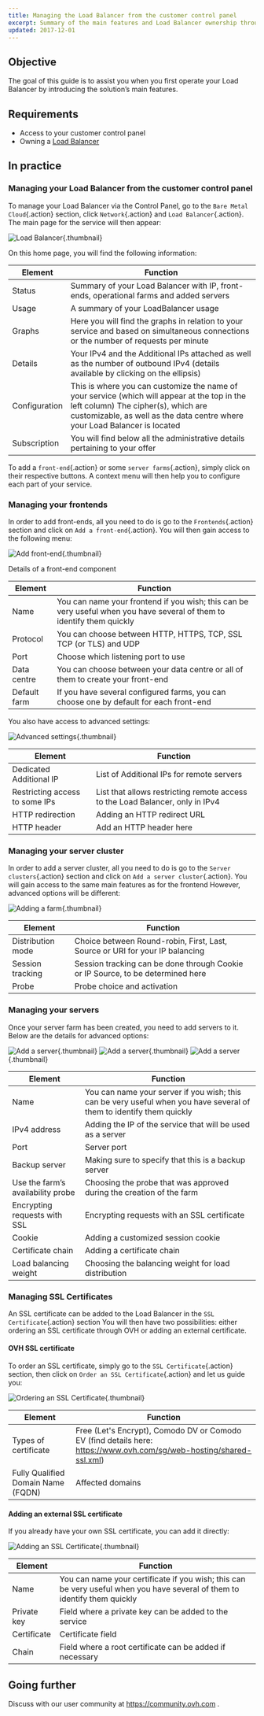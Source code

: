 ```yaml
---
title: Managing the Load Balancer from the customer control panel
excerpt: Summary of the main features and Load Balancer ownership through the customer control panel
updated: 2017-12-01
---
```


## Objective

The goal of this guide is to assist you when you first operate your Load Balancer by introducing the solution’s main features.

## Requirements

- Access to your customer control panel
- Owning a [Load Balancer](https://www.ovh.com/sg/solutions/load-balancer/)

## In practice

### Managing your Load Balancer from the customer control panel

To manage your Load Balancer via the Control Panel, go to the `Bare Metal Cloud`{.action} section, click `Network`{.action} and `Load Balancer`{.action}. The main page for the service will then appear:

![Load Balancer](lbip-main.png){.thumbnail}

On this home page, you will find the following information:

|Element|Function|
|---|---|
|Status|Summary of your Load Balancer with IP, front-ends, operational farms and added servers|
|Usage|A summary of your LoadBalancer usage|
|Graphs|Here you will find the graphs in relation to your service and based on simultaneous connections or the number of requests per minute|
|Details|Your IPv4 and the Additional IPs attached as well as the number of outbound IPv4 (details available by clicking on the ellipsis)|
|Configuration|This is where you can customize the name of your service (which will appear at the top in the left column) The cipher(s), which are customizable, as well as the data centre where your Load Balancer is located|
|Subscription|You will find below all the administrative details pertaining to your offer|

To add a `front-end`{.action} or some `server farms`{.action}, simply click on their respective buttons. A context menu will then help you to configure each part of your service.

### Managing your frontends

In order to add front-ends, all you need to do is go to the `Frontends`{.action} section and click on `Add a front-end`{.action}. You will then gain access to the following menu:

![Add front-end](images_iplb-add-front-end.png){.thumbnail}

Details of a front-end component

|Element|Function|
|---|---|
|Name|You can name your frontend if you wish; this can be very useful when you have several of them to identify them quickly|
|Protocol|You can choose between HTTP, HTTPS, TCP, SSL TCP (or TLS) and UDP|
|Port|Choose which listening port to use|
|Data centre|You can choose between your data centre or all of them to create your front-end|
|Default farm|If you have several configured farms, you can choose one by default for each front-end|

You also have access to advanced settings:

![Advanced settings](advanced_frontend.png){.thumbnail}

|Element|Function|
|---|---|
|Dedicated Additional IP|List of Additional IPs for remote servers|
|Restricting access to some IPs|List that allows restricting remote access to the Load Balancer, only in IPv4|
|HTTP redirection|Adding an HTTP redirect URL|
|HTTP header|Add an HTTP header here|

### Managing your server cluster

In order to add a server cluster, all you need to do is go to the `Server clusters`{.action} section and click on `Add a server cluster`{.action}. You will gain access to the same main features as for the frontend However, advanced options will be different:

![Adding a farm](iplb-cluster-adv.png){.thumbnail}

|Element|Function|
|---|---|
|Distribution mode|Choice between Round-robin, First, Last, Source or URI for your IP balancing|
|Session tracking|Session tracking can be done through Cookie or IP Source, to be determined here|
|Probe|Probe choice and activation|

### Managing your servers

Once your server farm has been created, you need to add servers to it. Below are the details for advanced options:

![Add a server](iplb-cluster-add-server.png){.thumbnail}
![Add a server](iplb-cluster-add-server-1.png){.thumbnail}
![Add a server](iplb-cluster-add-server-2.png){.thumbnail}

|Element|Function|
|---|---|
|Name|You can name your server if you wish; this can be very useful when you have several of them to identify them quickly|
|IPv4 address|Adding the IP of the service that will be used as a server|
|Port|Server port|
|Backup server|Making sure to specify that this is a backup server|
|Use the farm’s availability probe|Choosing the probe that was approved during the creation of the farm|
|Encrypting requests with SSL|Encrypting requests with an SSL certificate|
|Cookie|Adding a customized session cookie|
|Certificate chain|Adding a certificate chain|
|Load balancing weight|Choosing the balancing weight for load distribution|

### Managing SSL Certificates

An SSL certificate can be added to the Load Balancer in the `SSL Certificate`{.action} section You will then have two possibilities: either ordering an SSL certificate through OVH or adding an external certificate.

#### OVH SSL certificate

To order an SSL certificate, simply go to the `SSL Certificate`{.action} section, then click on `Order an SSL Certificate`{.action} and let us guide you:

![Ordering an SSL Certificate](images_iplb-order-ssl.png){.thumbnail}

|Element|Function|
|---|---|
|Types of certificate|Free (Let's Encrypt), Comodo DV or Comodo EV (find details here: https://www.ovh.com/sg/web-hosting/shared-ssl.xml)|
|Fully Qualified Domain Name (FQDN)|Affected domains|

#### Adding an external SSL certificate

If you already have your own SSL certificate, you can add it directly:

![Adding an SSL Certificate](iplb-add-ssl.png){.thumbnail}

|Element|Function|
|---|---|
|Name|You can name your certificate if you wish; this can be very useful when you have several of them to identify them quickly|
|Private key|Field where a private key can be added to the service|
|Certificate|Certificate field|
|Chain|Field where a root certificate can be added if necessary|

## Going further

Discuss with our user community at <https://community.ovh.com> .